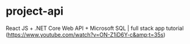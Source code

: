 # project-api
React JS + .NET Core Web API + Microsoft SQL | full stack app tutorial 
(https://www.youtube.com/watch?v=ON-Z1iD6Y-c&amp;t=35s)
